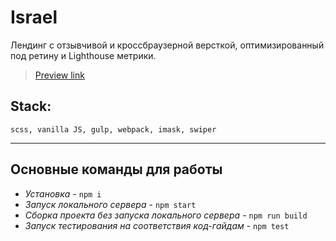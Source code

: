 # Israel
Лендинг с отзывчивой и кроссбраузерной версткой, оптимизированный под ретину и Lighthouse метрики.
> [Preview link](https://sdwayy.github.io/israel/)

## Stack:
    scss, vanilla JS, gulp, webpack, imask, swiper
---
## Основные команды для работы
*  *Установка* -  `npm i`
* *Запуск локального сервера* - `npm start`
* *Сборка проекта без запуска локального сервера* -  `npm run build`
* *Запуск тестирования на соответствия код-гайдам* - `npm test`
